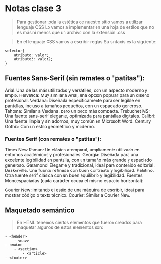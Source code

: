 # Notas clase 3

> Para gestionar toda la estética de nuestro sitio vamos a utilizar lenguaje CSS
> Lo vamos a implementar en una hoja de estilos que no es más ni menos que un archivo con la extensión .css

> En el lenguaje CSS vamos a escribir reglas
> Su sintaxis es la siguiente:

    selector{
        atributo: valor;
        atributo2: valor2;
    }

## Fuentes Sans-Serif (sin remates o "patitas"):

Arial: Una de las más utilizadas y versátiles, con un aspecto moderno y limpio.
Helvetica: Muy similar a Arial, una opción popular para un diseño profesional.
Verdana: Diseñada específicamente para ser legible en pantallas, incluso a tamaños pequeños, con un espaciado generoso.
Tahoma: Similar a Verdana, pero un poco más compacta.
Trebuchet MS: Una fuente sans-serif elegante, optimizada para pantallas digitales.
Calibri: Una fuente limpia y sin adornos, muy común en Microsoft Word.
Century Gothic: Con un estilo geométrico y moderno.

### Fuentes Serif (con remates o "patitas"):

Times New Roman: Un clásico atemporal, ampliamente utilizado en entornos académicos y profesionales.
Georgia: Diseñada para una excelente legibilidad en pantalla, con un tamaño más grande y espaciado generoso.
Garamond: Elegante y tradicional, ideal para contenido editorial.
Baskerville: Una fuente refinada con buen contraste y legibilidad.
Palatino: Otra fuente serif clásica con un buen equilibrio y legibilidad.
Fuentes Monoespaciadas (cada carácter ocupa el mismo espacio horizontal):

Courier New: Imitando el estilo de una máquina de escribir, ideal para mostrar código o texto técnico.
Courier: Similar a Courier New.


## Maquetado semántico

> En HTML tenemos ciertos elementos que fueron creados para maquetar
>  algunos de estos elementos son: 

    - <header>
        - <nav>
    - <main>
        - <section>
            - <article>
    - <footer>

